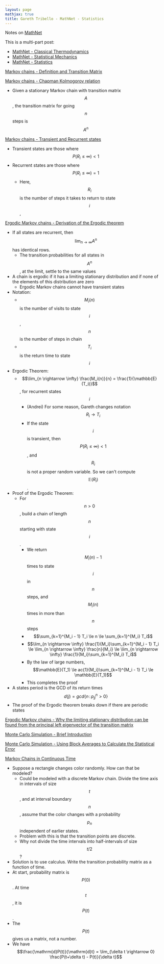 ```yaml
---
layout: page
mathjax: true
title: Gareth Tribello - MathNet - Statistics
---
```

Notes on [MathNet](http://gtribello.github.io/mathNET)

This is a multi-part post:
* [MathNet - Classical Thermodynamics](gareth_tribello_mathnet_classical_thermodynamics.md)
* [MathNet - Statistical Mechanics](gareth_tribello_mathnet_statistical_mechanics.md)
* [MathNet - Statistics](gareth_tribello_mathnet_statistics.md)

[Markov chains - Definition and Transition Matrix](http://gtribello.github.io/mathNET/markov-property-video.html)

[Markov chains - Chapman Kolmogorov relation](http://gtribello.github.io/mathNET/chapman-kolmogorov-video.html)
* Given a stationary Markov chain with transition matrix $$A$$, the transition matrix for going $$n$$ steps is $$A^n$$

[Markov chains - Transient and Recurrent states](http://gtribello.github.io/mathNET/transient-recurrent-video.html)
* Transient states are those where $$P(R_i \le \infty) \lt 1$$
* Recurrent states are those where $$P(R_i \le \infty) = 1$$
  * Here, $$R_i$$ is the number of steps it takes to return to state $$i$$,

[Ergodic Markov chains - Derivation of the Ergodic theorem](http://gtribello.github.io/mathNET/limiting-stationary-dist-video1.html)
* If all states are recurrent, then $$\lim_{n \rightarrow \infty} A^n$$ has identical rows.
  * The transition probabilities for all states in $$A^n$$, at the limit, settle to the same values
* A chain is ergodic if it has a limiting stationary distribution and if none of the elements of this distribution are zero
  * Ergodic Markov chains cannot have transient states
* Notation:
  * $$M_i(n)$$ is the number of visits to state $$i$$, $$n$$ is the number of steps in chain
  * $$T_i$$ is the return time to state $$i$$
* Ergodic Theorem:
  * $$\lim_{n \rightarrow \infty} \frac{M_i(n)}{n} = \frac{1}{\mathbb{E}(T_i)}$$, for recurrent states $$i$$
    * (Andrei) For some reason, Gareth changes notation $$R_i \rightarrow T_i$$
    * If the state $$i$$ is transient, then $$P(R_i \le \infty) \lt 1$$, and $$R_i$$ is not a proper random variable. So we can't compute $$\mathbb{E}(R_i)$$.
* Proof of the Ergodic Theorem:
  * For $$n \gt 0$$, build a chain of length $$n$$ starting with state $$i$$.
    * We return $$M_i(n)-1$$ times to state $$i$$ in $$n$$ steps, and $$M_i(n)$$ times in more than $$n$$ steps
    * $$\sum_{k=1}^{M_i - 1} T_i \le n \le \sum_{k=1}^{M_i} T_i$$
    * $$\lim_{n \rightarrow \infty} \frac{1}{M_i}\sum_{k=1}^{M_i - 1} T_i \le \lim_{n \rightarrow \infty} \frac{n}{M_i} \le \lim_{n \rightarrow \infty} \frac{1}{M_i}\sum_{k=1}^{M_i} T_i$$
    * By the law of large numbers, $$\mathbb{E}(T_1) \le ac{1}{M_i}\sum_{k=1}^{M_i - 1} T_i \le \mathbb{E}(T_1)$$
    * This completes the proof
* A states period is the GCD of its return times $$d(j) = gcd\{n\,:\, p^n_{jj} \gt 0\}$$
* The proof of the Ergodic theorem breaks down if there are periodic states

[Ergodic Markov chains - Why the limiting stationary distribution can be found from the principal left eigenvector of the transition matrix](http://gtribello.github.io/mathNET/limiting-stationary-dist-video2.html)

[Monte Carlo Simulation - Brief Introduction](http://gtribello.github.io/mathNET/monte-carlo-video.html)

[Monte Carlo Simulation - Using Block Averages to Calculate the Statistical Error](http://gtribello.github.io/mathNET/block_averaging_video.html)

[Markov Chains in Continuous Time](http://gtribello.github.io/mathNET/continuous-time-markov.html)
* Suppose a rectangle changes color randomly. How can that be modeled?
  * Could be modeled with a discrete Markov chain. Divide the time axis in intervals of size $$t$$, and at interval boundary $$n$$, assume that the color changes with a probability $$p_n$$ independent of earlier states.
  * Problem with this is that the transition points are discrete.
  * Why not divide the time intervals into half-intervals of size $$t/2$$?
* Solution is to use calculus. Write the transition probability matrix as a function of time.
* At start, probability matrix is $$P(0)$$. At time $$t$$, it is $$P(t)$$.
* The $$P(t)$$ gives us a matrix, not a number.
* We have $$\frac{\mathrm{d}P(t)}{\mathrm{d}t} = \lim_{\delta t \rightarrow 0} \frac{P(t+\delta t) - P(t)}{\delta t}$$